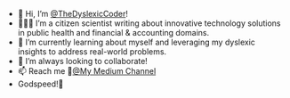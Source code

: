 - 👋 Hi, I’m [@TheDyslexicCoder](https://github.com/TheDyslexicCoder)!
- 👨🏽‍💻 I’m a citizen scientist writing about innovative technology solutions in public health and financial & accounting domains. 
- 🌱 I’m currently learning about myself and leveraging my dyslexic insights to address real-world problems.
- 💞️ I’m always looking to collaborate!
- 📫 Reach me 📌[@My Medium Channel](https://medium.com/@thedyslexiccoder)
- Godspeed!🚀

<!---
TheDyslexicCoder/TheDyslexicCoder is a ✨ special ✨ repository because its `README.md` (this file) appears on your GitHub profile.
You can click the Preview link to take a look at your changes.
--->
